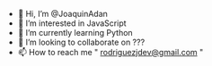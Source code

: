- 👋 Hi, I’m @JoaquinAdan
- 👀 I’m interested in JavaScript
- 🌱 I’m currently learning Python
- 💞️ I’m looking to collaborate on ???
- 📫 How to reach me " rodriguezjdev@gmail.com "

<!---
JoaquinAdan/JoaquinAdan is a ✨ special ✨ repository because its `README.md` (this file) appears on your GitHub profile.
You can click the Preview link to take a look at your changes.
--->
